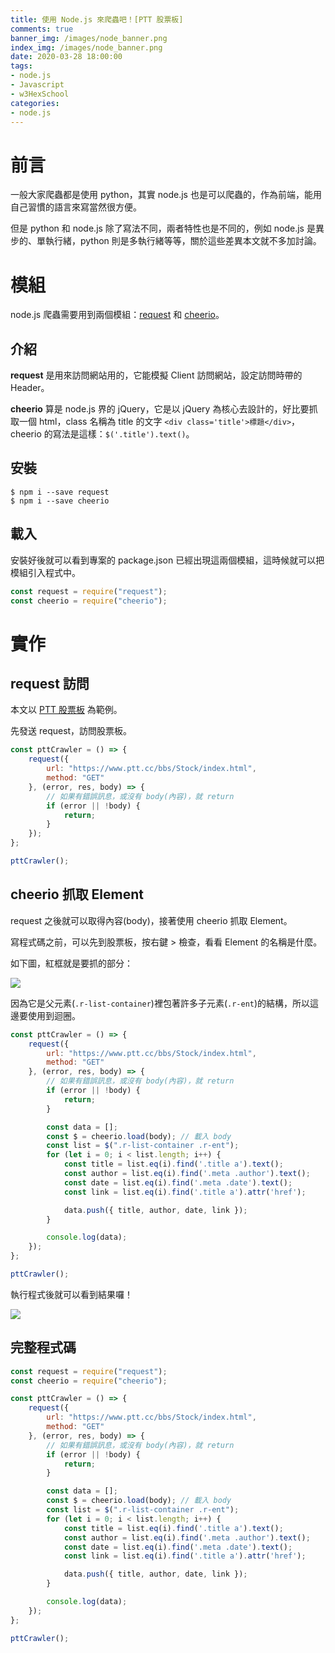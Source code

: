 ```yaml
---
title: 使用 Node.js 來爬蟲吧！[PTT 股票板]
comments: true
banner_img: /images/node_banner.png
index_img: /images/node_banner.png
date: 2020-03-28 18:00:00
tags: 
- node.js
- Javascript
- w3HexSchool
categories: 
- node.js
---
```

# 前言

一般大家爬蟲都是使用 python，其實 node.js 也是可以爬蟲的，作為前端，能用自己習慣的語言來寫當然很方便。

但是 python 和 node.js 除了寫法不同，兩者特性也是不同的，例如 node.js 是異步的、單執行緒，python 則是多執行緒等等，關於這些差異本文就不多加討論。

# 模組

node.js 爬蟲需要用到兩個模組：[request](https://github.com/request/request) 和 [cheerio](https://github.com/cheeriojs/cheerio)。

## 介紹

**request** 是用來訪問網站用的，它能模擬 Client 訪問網站，設定訪問時帶的 Header。

**cheerio** 算是 node.js 界的 jQuery，它是以 jQuery 為核心去設計的，好比要抓取一個 html，class 名稱為 title 的文字 `<div class='title'>標題</div>`，cheerio 的寫法是這樣：`$('.title').text()`。

## 安裝

```
$ npm i --save request
$ npm i --save cheerio
```

## 載入

安裝好後就可以看到專案的 package.json 已經出現這兩個模組，這時候就可以把模組引入程式中。

```js
const request = require("request");
const cheerio = require("cheerio");
```

# 實作

## request 訪問

本文以 [PTT 股票板](https://www.ptt.cc/bbs/Stock/index.html) 為範例。

先發送 request，訪問股票板。

```js
const pttCrawler = () => {
    request({
        url: "https://www.ptt.cc/bbs/Stock/index.html",
        method: "GET"
    }, (error, res, body) => {
        // 如果有錯誤訊息，或沒有 body(內容)，就 return
        if (error || !body) {
            return;
        }
    });
};

pttCrawler();
```

## cheerio 抓取 Element

request 之後就可以取得內容(body)，接著使用 cheerio 抓取 Element。

寫程式碼之前，可以先到股票板，按右鍵 > 檢查，看看 Element 的名稱是什麼。

如下圖，紅框就是要抓的部分：

![](/images/ptt-crawler/ptt1.jpg)

因為它是父元素(`.r-list-container`)裡包著許多子元素(`.r-ent`)的結構，所以這邊要使用到迴圈。

```js
const pttCrawler = () => {
    request({
        url: "https://www.ptt.cc/bbs/Stock/index.html",
        method: "GET"
    }, (error, res, body) => {
        // 如果有錯誤訊息，或沒有 body(內容)，就 return
        if (error || !body) {
            return;
        }

        const data = [];
        const $ = cheerio.load(body); // 載入 body
        const list = $(".r-list-container .r-ent");
        for (let i = 0; i < list.length; i++) {
            const title = list.eq(i).find('.title a').text();
            const author = list.eq(i).find('.meta .author').text();
            const date = list.eq(i).find('.meta .date').text();
            const link = list.eq(i).find('.title a').attr('href');

            data.push({ title, author, date, link });
        }

        console.log(data);
    });
};

pttCrawler();
```

執行程式後就可以看到結果囉！

![](/images/ptt-crawler/ptt2.jpg)

## 完整程式碼

```js
const request = require("request");
const cheerio = require("cheerio");

const pttCrawler = () => {
    request({
        url: "https://www.ptt.cc/bbs/Stock/index.html",
        method: "GET"
    }, (error, res, body) => {
        // 如果有錯誤訊息，或沒有 body(內容)，就 return
        if (error || !body) {
            return;
        }

        const data = [];
        const $ = cheerio.load(body); // 載入 body
        const list = $(".r-list-container .r-ent");
        for (let i = 0; i < list.length; i++) {
            const title = list.eq(i).find('.title a').text();
            const author = list.eq(i).find('.meta .author').text();
            const date = list.eq(i).find('.meta .date').text();
            const link = list.eq(i).find('.title a').attr('href');

            data.push({ title, author, date, link });
        }

        console.log(data);
    });
};

pttCrawler();
```